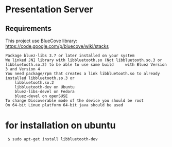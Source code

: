Presentation Server
================
Requirements
--
This project use BlueCove library: https://code.google.com/p/bluecove/wiki/stacks

    Package bluez-libs 3.7 or later installed on your system
    We linked JNI library with libbluetooth.so (Not libbluetooth.so.3 or libbluetooth.so.2) to be able to use same build     with Bluez Version 3 and Version 4
    You need package/rpm that creates a link libbluetooth.so to already installed libbluetooth.so.3 or           
        libbluetooth.so.2
        libbluetooth-dev on Ubuntu
        bluez-libs-devel on Fedora
        bluez-devel on openSUSE 
    To change Discoverable mode of the device you should be root
    On 64-bit Linux platform 64-bit java should be used
    
    
for installation on ubuntu 
==
```sh
 $ sudo apt-get install libbluetooth-dev
```
